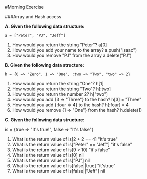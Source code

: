 #Morning Exercise

###Array and Hash access

**A. Given the following data structure:**

`a = ["Peter", "PJ", "Jeff"]`

1. How would you return the string "Peter"?
a[0]
2. How would you add your name to the array?
a.push("isaac")
3. How would you remove "PJ" from the array
a.delete("PJ")

**B. Given the following data structure:**

`h = {0 => "Zero", 1 => "One", :two => "Two", "two" => 2}`

1. How would you return the string "One"?
h[1]
2. How would you return the string "Two"?
h[:two]
3. How would you return the number 2?
h["two"]
4. How would you add {3 => "Three"} to the hash?
h[3] = "Three"
5. How would you add {:four => 4} to the hash?
h[:four] = 4
6. How would you remove {1 => "One"} from the hash?
h.delete(1)

**C. Given the following data structure:**

is = {true => "It's true!", false => "It's false"}

1. What is the return value of is[2 + 2 == 4]
"It's true"
2. What is the return value of is["Peter" == "Jeff"]
"it's false"
3. What is the return value of is[9 > 10]
"it's false"
4. What is the return value of is[0]
nil
5. What is the return value of is["PJ"]
nil
6. What is the return value of is[false||true]
"it'strue"
7. What is the return value of is[false||"Jeff"]
nil